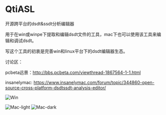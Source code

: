 # QtiASL
开源跨平台的dsdt&ssdt分析编辑器


用于在win或winpe下提取和编辑dsdt文件的工具，mac下也可以使用该工具来编辑和调试dsdt。

写这个工具的初衷是完善win和linux平台下的dsdt编辑器生态。

讨论区：

pcbeta远景：http://bbs.pcbeta.com/viewthread-1867564-1-1.html

insanelymac: https://www.insanelymac.com/forum/topic/344860-open-source-cross-platform-dsdtssdt-analysis-editor/


![Win](https://github.com/ic005k/QtiASL/blob/master/qiasl-win-light.png)

![Mac-light](https://github.com/ic005k/QtiASL/blob/master/qtiasl-mac-light.png)
![Mac-dark](https://github.com/ic005k/QtiASL/blob/master/qtiasl-mac-light.png)
